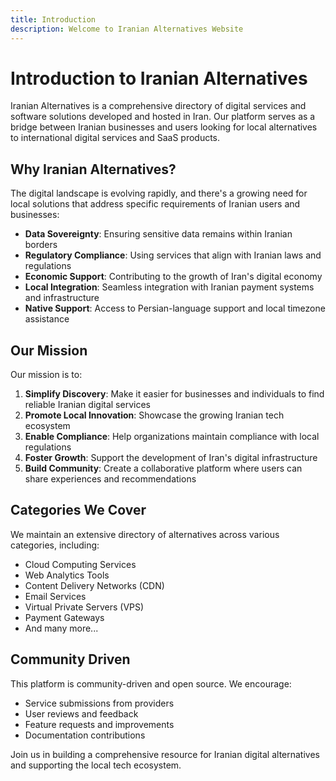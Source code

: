 ```yaml
---
title: Introduction
description: Welcome to Iranian Alternatives Website
---
```


# Introduction to Iranian Alternatives

Iranian Alternatives is a comprehensive directory of digital services and software solutions developed and hosted in Iran. Our platform serves as a bridge between Iranian businesses and users looking for local alternatives to international digital services and SaaS products.

## Why Iranian Alternatives?

The digital landscape is evolving rapidly, and there's a growing need for local solutions that address specific requirements of Iranian users and businesses:

- **Data Sovereignty**: Ensuring sensitive data remains within Iranian borders
- **Regulatory Compliance**: Using services that align with Iranian laws and regulations
- **Economic Support**: Contributing to the growth of Iran's digital economy
- **Local Integration**: Seamless integration with Iranian payment systems and infrastructure
- **Native Support**: Access to Persian-language support and local timezone assistance

## Our Mission

Our mission is to:

1. **Simplify Discovery**: Make it easier for businesses and individuals to find reliable Iranian digital services
2. **Promote Local Innovation**: Showcase the growing Iranian tech ecosystem
3. **Enable Compliance**: Help organizations maintain compliance with local regulations
4. **Foster Growth**: Support the development of Iran's digital infrastructure
5. **Build Community**: Create a collaborative platform where users can share experiences and recommendations

## Categories We Cover

We maintain an extensive directory of alternatives across various categories, including:

- Cloud Computing Services
- Web Analytics Tools
- Content Delivery Networks (CDN)
- Email Services
- Virtual Private Servers (VPS)
- Payment Gateways
- And many more...

## Community Driven

This platform is community-driven and open source. We encourage:

- Service submissions from providers
- User reviews and feedback
- Feature requests and improvements
- Documentation contributions

Join us in building a comprehensive resource for Iranian digital alternatives and supporting the local tech ecosystem.
